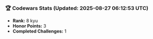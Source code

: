 ### 🏆 Codewars Stats (Updated: 2025-08-27 06:12:53 UTC)

- **Rank:** 8 kyu
- **Honor Points:** 3
- **Completed Challenges:** 1
